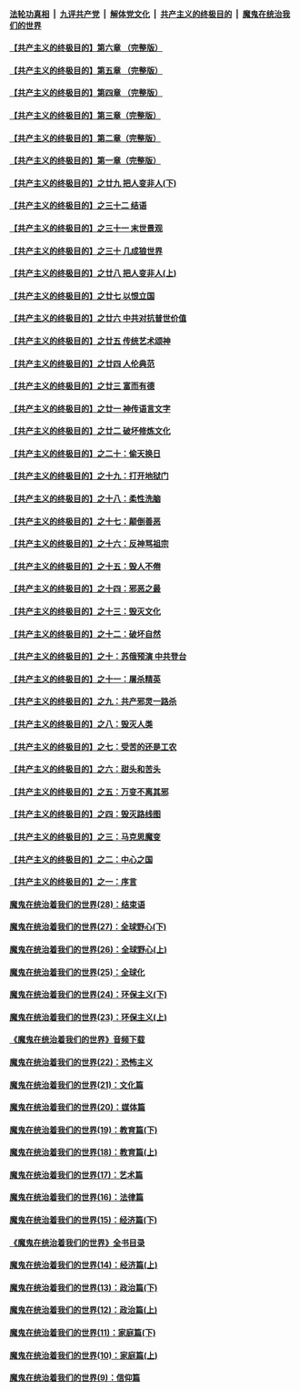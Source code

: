 

####  [法轮功真相](../../../../basic/blob/master/README.md?t=05260031) &nbsp;|&nbsp; [九评共产党](../../../../9ping.md/blob/master/README.md?t=05260031) &nbsp;|&nbsp; [解体党文化](../../../../jtdwh.md/blob/master/README.md?t=05260031)  &nbsp;|&nbsp; [共产主义的终极目的](../../../../gczydzjmd.md/blob/master/README.md?t=05260031) &nbsp;|&nbsp; [魔鬼在统治我们的世界](../../../../mgztzwmdsj.md/blob/master/README.md?t=05260031) 

#### [【共产主义的终极目的】第六章 （完整版）](../pages/nsc422/n11428913.md?t=05260031) 

#### [【共产主义的终极目的】第五章 （完整版）](../pages/nsc422/n11428912.md?t=05260031) 

#### [【共产主义的终极目的】第四章 （完整版）](../pages/nsc422/n11428907.md?t=05260031) 

#### [【共产主义的终极目的】第三章（完整版）](../pages/nsc422/n11428848.md?t=05260031) 

#### [【共产主义的终极目的】第二章（完整版）](../pages/nsc422/n11428831.md?t=05260031) 

#### [【共产主义的终极目的】第一章（完整版）](../pages/nsc422/n11417651.md?t=05260031) 

#### [【共产主义的终极目的】之廿九 把人变非人(下)](../pages/nsc422/n11344140.md?t=05260031) 

#### [【共产主义的终极目的】之三十二 结语](../pages/nsc422/n11360535.md?t=05260031) 

#### [【共产主义的终极目的】之三十一 末世景观](../pages/nsc422/n11351129.md?t=05260031) 

#### [【共产主义的终极目的】之三十 几成狼世界](../pages/nsc422/n11348280.md?t=05260031) 

#### [【共产主义的终极目的】之廿八 把人变非人(上)](../pages/nsc422/n11340492.md?t=05260031) 

#### [【共产主义的终极目的】之廿七 以恨立国](../pages/nsc422/n11336944.md?t=05260031) 

#### [【共产主义的终极目的】之廿六 中共对抗普世价值](../pages/nsc422/n11324785.md?t=05260031) 

#### [【共产主义的终极目的】之廿五 传统艺术颂神](../pages/nsc422/n11296396.md?t=05260031) 

#### [【共产主义的终极目的】之廿四 人伦典范](../pages/nsc422/n11296397.md?t=05260031) 

#### [【共产主义的终极目的】之廿三 富而有德](../pages/nsc422/n11283598.md?t=05260031) 

#### [【共产主义的终极目的】之廿一 神传语言文字](../pages/nsc422/n11263265.md?t=05260031) 

#### [【共产主义的终极目的】之廿二 破坏修炼文化](../pages/nsc422/n11245728.md?t=05260031) 

#### [【共产主义的终极目的】之二十：偷天换日](../pages/nsc422/n11238846.md?t=05260031) 

#### [【共产主义的终极目的】之十九：打开地狱门](../pages/nsc422/n11206376.md?t=05260031) 

#### [【共产主义的终极目的】之十八：柔性洗脑](../pages/nsc422/n11199994.md?t=05260031) 

#### [【共产主义的终极目的】之十七：颠倒善恶](../pages/nsc422/n11179782.md?t=05260031) 

#### [【共产主义的终极目的】之十六：反神骂祖宗](../pages/nsc422/n11166798.md?t=05260031) 

#### [【共产主义的终极目的】之十五：毁人不倦](../pages/nsc422/n11166792.md?t=05260031) 

#### [【共产主义的终极目的】之十四：邪恶之最](../pages/nsc422/n11150249.md?t=05260031) 

#### [【共产主义的终极目的】之十三：毁灭文化](../pages/nsc422/n11135227.md?t=05260031) 

#### [【共产主义的终极目的】之十二：破坏自然](../pages/nsc422/n11135214.md?t=05260031) 

#### [【共产主义的终极目的】之十：苏俄预演 中共登台](../pages/nsc422/n11118424.md?t=05260031) 

#### [【共产主义的终极目的】之十一：屠杀精英](../pages/nsc422/n11118442.md?t=05260031) 

#### [【共产主义的终极目的】之九：共产邪灵一路杀](../pages/nsc422/n11114139.md?t=05260031) 

#### [【共产主义的终极目的】之八：毁灭人类](../pages/nsc422/n11108503.md?t=05260031) 

#### [【共产主义的终极目的】之七：受苦的还是工农](../pages/nsc422/n11101809.md?t=05260031) 

#### [【共产主义的终极目的】之六：甜头和苦头](../pages/nsc422/n11096971.md?t=05260031) 

#### [【共产主义的终极目的】之五：万变不离其邪](../pages/nsc422/n11091285.md?t=05260031) 

#### [【共产主义的终极目的】之四：毁灭路线图](../pages/nsc422/n11086284.md?t=05260031) 

#### [【共产主义的终极目的】之三：马克思魔变](../pages/nsc422/n11061941.md?t=05260031) 

#### [【共产主义的终极目的】之二：中心之国](../pages/nsc422/n11047728.md?t=05260031) 

#### [【共产主义的终极目的】之一：序言](../pages/nsc422/n11086077.md?t=05260031) 

#### [魔鬼在统治着我们的世界(28)：结束语](../pages/nsc422/n10936246.md?t=05260031) 

#### [魔鬼在统治着我们的世界(27)：全球野心(下)](../pages/nsc422/n10928319.md?t=05260031) 

#### [魔鬼在统治着我们的世界(26)：全球野心(上)](../pages/nsc422/n10900318.md?t=05260031) 

#### [魔鬼在统治着我们的世界(25)：全球化](../pages/nsc422/n10788205.md?t=05260031) 

#### [魔鬼在统治着我们的世界(24)：环保主义(下)](../pages/nsc422/n10695307.md?t=05260031) 

#### [魔鬼在统治着我们的世界(23)：环保主义(上)](../pages/nsc422/n10688613.md?t=05260031) 

#### [《魔鬼在统治着我们的世界》音频下载](../pages/nsc422/n10635553.md?t=05260031) 

#### [魔鬼在统治着我们的世界(22)：恐怖主义](../pages/nsc422/n10614727.md?t=05260031) 

#### [魔鬼在统治着我们的世界(21)：文化篇](../pages/nsc422/n10597706.md?t=05260031) 

#### [魔鬼在统治着我们的世界(20)：媒体篇](../pages/nsc422/n10586579.md?t=05260031) 

#### [魔鬼在统治着我们的世界(19)：教育篇(下)](../pages/nsc422/n10564808.md?t=05260031) 

#### [魔鬼在统治着我们的世界(18)：教育篇(上)](../pages/nsc422/n10526970.md?t=05260031) 

#### [魔鬼在统治着我们的世界(17)：艺术篇](../pages/nsc422/n10499093.md?t=05260031) 

#### [魔鬼在统治着我们的世界(16)：法律篇](../pages/nsc422/n10485969.md?t=05260031) 

#### [魔鬼在统治着我们的世界(15)：经济篇(下)](../pages/nsc422/n10469975.md?t=05260031) 

#### [《魔鬼在统治着我们的世界》全书目录](../pages/nsc422/n10464261.md?t=05260031) 

#### [魔鬼在统治着我们的世界(14)：经济篇(上)](../pages/nsc422/n10457370.md?t=05260031) 

#### [魔鬼在统治着我们的世界(13)：政治篇(下)](../pages/nsc422/n10448270.md?t=05260031) 

#### [魔鬼在统治着我们的世界(12)：政治篇(上)](../pages/nsc422/n10444576.md?t=05260031) 

#### [魔鬼在统治着我们的世界(11)：家庭篇(下)](../pages/nsc422/n10440961.md?t=05260031) 

#### [魔鬼在统治着我们的世界(10)：家庭篇(上)](../pages/nsc422/n10435448.md?t=05260031) 

#### [魔鬼在统治着我们的世界(9)：信仰篇](../pages/nsc422/n10432159.md?t=05260031) 

